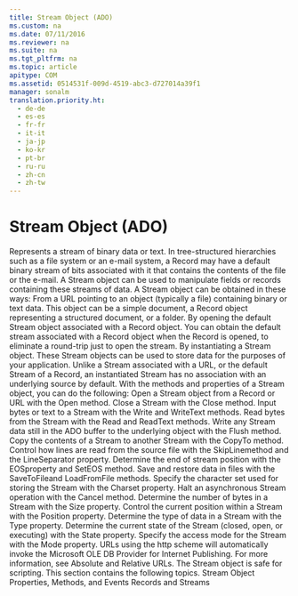 ```yaml
---
title: Stream Object (ADO)
ms.custom: na
ms.date: 07/11/2016
ms.reviewer: na
ms.suite: na
ms.tgt_pltfrm: na
ms.topic: article
apitype: COM
ms.assetid: 0514531f-009d-4519-abc3-d727014a39f1
manager: sonalm
translation.priority.ht: 
  - de-de
  - es-es
  - fr-fr
  - it-it
  - ja-jp
  - ko-kr
  - pt-br
  - ru-ru
  - zh-cn
  - zh-tw
---
```

# Stream Object (ADO)
<?xml version="1.0" encoding="utf-8"?>
<developerReferenceWithoutSyntaxDocument xmlns="http://ddue.schemas.microsoft.com/authoring/2003/5" xmlns:xlink="http://www.w3.org/1999/xlink" xmlns:xsi="http://www.w3.org/2001/XMLSchema-instance" xsi:schemaLocation="http://ddue.schemas.microsoft.com/authoring/2003/5 http://dduestorage.blob.core.windows.net/ddueschema/developer.xsd">
  <introduction>
    <para>Represents a stream of binary data or text.</para>
    <para>In tree-structured hierarchies such as a file system or an e-mail system, a <legacyLink xlink:href="db83ed2c-a8e3-460c-8682-64667e4d5d01">Record</legacyLink> may have a default binary stream of bits associated with it that contains the contents of the file or the e-mail. A <legacyBold>Stream</legacyBold> object can be used to manipulate fields or records containing these streams of data. A <legacyBold>Stream</legacyBold> object can be obtained in these ways:  </para>
    <list class="bullet">
      <listItem>
        <para>From a URL pointing to an object (typically a file) containing binary or text data. This object can be a simple document, a <legacyBold>Record</legacyBold> object representing a structured document, or a folder.</para>
      </listItem>
      <listItem>
        <para>By opening the default <legacyBold>Stream</legacyBold> object associated with a <legacyBold>Record</legacyBold> object. You can obtain the default stream associated with a <legacyBold>Record</legacyBold> object when the <legacyBold>Record</legacyBold> is opened, to eliminate a round-trip just to open the stream.</para>
      </listItem>
      <listItem>
        <para>By instantiating a <legacyBold>Stream</legacyBold> object. These <legacyBold>Stream</legacyBold> objects can be used to store data for the purposes of your application. Unlike a <legacyBold>Stream</legacyBold> associated with a URL, or the default <legacyBold>Stream</legacyBold> of a <legacyBold>Record</legacyBold>, an instantiated <legacyBold>Stream</legacyBold> has no association with an underlying source by default.</para>
      </listItem>
    </list>
    <para>With the methods and properties of a <legacyBold>Stream</legacyBold> object, you can do the following:  </para>
    <list class="bullet">
      <listItem>
        <para>Open a <legacyBold>Stream</legacyBold> object from a <legacyBold>Record</legacyBold> or URL with the <legacyLink xlink:href="d26f48fb-904e-4932-a245-3b4332ca1600">Open</legacyLink> method.</para>
      </listItem>
      <listItem>
        <para>Close a <legacyBold>Stream</legacyBold> with the <legacyLink xlink:href="3cdf27d1-a180-4cff-8e42-95dec5fb1b55">Close</legacyLink> method.</para>
      </listItem>
      <listItem>
        <para>Input bytes or text to a <legacyBold>Stream</legacyBold> with the <legacyLink xlink:href="02982e6a-ac5f-4af2-b82e-ce12534b84b2">Write</legacyLink> and <legacyLink xlink:href="7a669048-13f4-4574-a2b1-985e089729d5">WriteText</legacyLink> methods.</para>
      </listItem>
      <listItem>
        <para>Read bytes from the <legacyBold>Stream</legacyBold> with the <legacyLink xlink:href="838502de-80f1-4eeb-8838-dd3d9403e567">Read</legacyLink> and <legacyLink xlink:href="be5a409e-cf87-4859-9ea5-713401755a77">ReadText</legacyLink> methods.</para>
      </listItem>
      <listItem>
        <para>Write any <legacyBold>Stream</legacyBold> data still in the ADO buffer to the underlying object with the <legacyLink xlink:href="938522b4-f836-4c80-8d27-a598a000f0ee">Flush</legacyLink> method.</para>
      </listItem>
      <listItem>
        <para>Copy the contents of a <legacyBold>Stream</legacyBold> to another <legacyBold>Stream</legacyBold> with the <legacyLink xlink:href="b4aa5714-916b-48b8-8b09-cc2708379602">CopyTo</legacyLink> method.</para>
      </listItem>
      <listItem>
        <para>Control how lines are read from the source file with the <legacyLink xlink:href="0abc00fe-ee09-4c8e-b1f2-48ee9c5f3329">SkipLine</legacyLink>method and the <legacyLink xlink:href="0b20fbb8-6b83-48ec-b442-f96c8a4bafbb">LineSeparator</legacyLink> property.</para>
      </listItem>
      <listItem>
        <para>Determine the end of stream position with the <legacyLink xlink:href="57e08c5f-f3ed-4ecd-8c66-50b83b1031d1">EOS</legacyLink>property and <legacyLink xlink:href="707c18ca-6a56-4970-bbd6-ae1fb86a0b8a">SetEOS</legacyLink> method.</para>
      </listItem>
      <listItem>
        <para>Save and restore data in files with the <legacyLink xlink:href="8a8594f2-422b-4d2e-94f8-7fe337445900">SaveToFile</legacyLink>and <legacyLink xlink:href="b18d8d38-7354-4a94-b637-6ac035faa433">LoadFromFile</legacyLink> methods.</para>
      </listItem>
      <listItem>
        <para>Specify the character set used for storing the <legacyBold>Stream </legacyBold>with the <legacyLink xlink:href="e42507cb-9b46-4ce4-8191-2948eaf14ca2">Charset</legacyLink> property.</para>
      </listItem>
      <listItem>
        <para>Halt an asynchronous <legacyBold>Stream</legacyBold> operation with the <legacyLink xlink:href="e0db4e15-6787-41e2-8f13-9e9b524d620a">Cancel</legacyLink> method.</para>
      </listItem>
      <listItem>
        <para>Determine the number of bytes in a <legacyBold>Stream</legacyBold> with the <legacyLink xlink:href="a487c241-d953-4c31-ae7e-6358d5cf6733">Size</legacyLink> property.</para>
      </listItem>
      <listItem>
        <para>Control the current position within a <legacyBold>Stream</legacyBold> with the <legacyLink xlink:href="daa8319a-49aa-4c1c-9af6-0b01e9ab2f9d">Position</legacyLink> property.</para>
      </listItem>
      <listItem>
        <para>Determine the type of data in a <legacyBold>Stream</legacyBold> with the <legacyLink xlink:href="f6a17e8c-7a28-48d0-bded-76b9e0cf7639">Type</legacyLink> property.</para>
      </listItem>
      <listItem>
        <para>Determine the current state of the <legacyBold>Stream</legacyBold> (closed, open, or executing) with the <legacyLink xlink:href="0b993bac-2653-40b1-bcbb-5b57b6aae2bf">State</legacyLink> property.</para>
      </listItem>
      <listItem>
        <para>Specify the access mode for the <legacyBold>Stream</legacyBold> with the <legacyLink xlink:href="808661eb-0d7c-4e6d-8e40-9dc3bef3d77a">Mode</legacyLink> property.</para>
      </listItem>
    </list>
    <alert class="note">
      <para>URLs using the http scheme will automatically invoke the <legacyLink xlink:href="66a208d9-b580-4655-a41e-1d36e5b5bfca">Microsoft OLE DB Provider for Internet Publishing</legacyLink>. For more information, see <legacyLink xlink:href="6a34a7ef-50cc-4c3d-82f7-106b9a8f3caf">Absolute and Relative URLs</legacyLink>.</para>
    </alert>
    <para>The <legacyBold>Stream</legacyBold> object is safe for scripting.</para>
    <para>This section contains the following topics.  </para>
    <list class="bullet">
      <listItem>
        <para>
          <legacyLink xlink:href="9b0eed90-c38c-4aa6-9040-5827f8c46b94">Stream Object Properties, Methods, and Events</legacyLink>           </para>
      </listItem>
    </list>
  </introduction>
  <relatedTopics>
<link xlink:href="4d68868e-2611-4b5c-9a89-7caa5f753151">Records and Streams</link>
</relatedTopics>
</developerReferenceWithoutSyntaxDocument>
